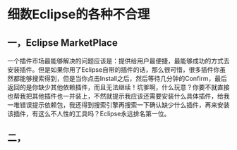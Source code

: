 # 细数Eclipse的各种不合理
## 一，Eclipse MarketPlace
一个插件市场最能够解决的问题应该是：提供给用户最便捷，最能够成功的方式去安装插件。但是如果你用了Eclipse自带的插件的话，那么很可惜，很多插件你虽然都能够搜索得到，但是当你点击Install之后，然后等待几分钟的Confirm，最后返回的是你缺少其他依赖插件，而且无法继续！坑爹啊，什么玩意？你要不就直接也帮我把其他插件也一并装上，不然就提示我应该还需要安装什么具体插件，给我一堆错误提示依赖包，我还得到搜索引擎再搜索一下确认缺少什么插件，再来安装该插件，有这么不人性的工具吗？Eclipse永远排名第一位。
## 二，